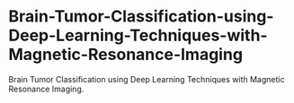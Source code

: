 # Brain-Tumor-Classification-using-Deep-Learning-Techniques-with-Magnetic-Resonance-Imaging
Brain Tumor Classification using Deep Learning Techniques with Magnetic Resonance Imaging. 
